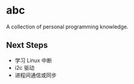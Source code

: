 # abc
A collection of personal programming knowledge.

## Next Steps
* 学习 Linux 中断
* i2c 驱动
* 进程间通信或同步
